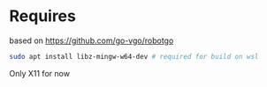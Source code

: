 # Requires

based on <https://github.com/go-vgo/robotgo> 

```sh
sudo apt install libz-mingw-w64-dev # required for build on wsl
```

Only X11 for now